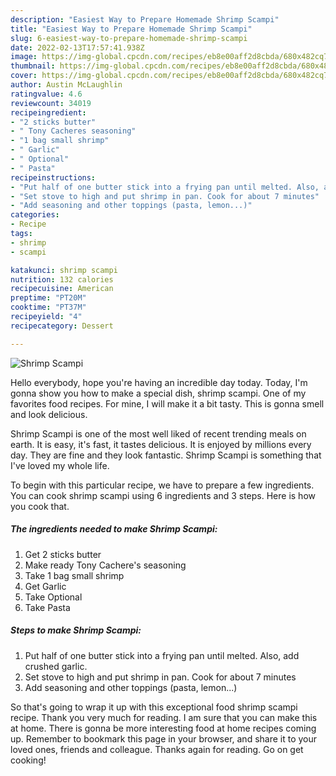 ```yaml
---
description: "Easiest Way to Prepare Homemade Shrimp Scampi"
title: "Easiest Way to Prepare Homemade Shrimp Scampi"
slug: 6-easiest-way-to-prepare-homemade-shrimp-scampi
date: 2022-02-13T17:57:41.938Z
image: https://img-global.cpcdn.com/recipes/eb8e00aff2d8cbda/680x482cq70/shrimp-scampi-recipe-main-photo.jpg
thumbnail: https://img-global.cpcdn.com/recipes/eb8e00aff2d8cbda/680x482cq70/shrimp-scampi-recipe-main-photo.jpg
cover: https://img-global.cpcdn.com/recipes/eb8e00aff2d8cbda/680x482cq70/shrimp-scampi-recipe-main-photo.jpg
author: Austin McLaughlin
ratingvalue: 4.6
reviewcount: 34019
recipeingredient:
- "2 sticks butter"
- " Tony Cacheres seasoning"
- "1 bag small shrimp"
- " Garlic"
- " Optional"
- " Pasta"
recipeinstructions:
- "Put half of one butter stick into a frying pan until melted. Also, add crushed garlic."
- "Set stove to high and put shrimp in pan. Cook for about 7 minutes"
- "Add seasoning and other toppings (pasta, lemon...)"
categories:
- Recipe
tags:
- shrimp
- scampi

katakunci: shrimp scampi 
nutrition: 132 calories
recipecuisine: American
preptime: "PT20M"
cooktime: "PT37M"
recipeyield: "4"
recipecategory: Dessert

---
```



![Shrimp Scampi](https://img-global.cpcdn.com/recipes/eb8e00aff2d8cbda/680x482cq70/shrimp-scampi-recipe-main-photo.jpg)

Hello everybody, hope you're having an incredible day today. Today, I'm gonna show you how to make a special dish, shrimp scampi. One of my favorites food recipes. For mine, I will make it a bit tasty. This is gonna smell and look delicious.

Shrimp Scampi is one of the most well liked of recent trending meals on earth. It is easy, it's fast, it tastes delicious. It is enjoyed by millions every day. They are fine and they look fantastic. Shrimp Scampi is something that I've loved my whole life.




To begin with this particular recipe, we have to prepare a few ingredients. You can cook shrimp scampi using 6 ingredients and 3 steps. Here is how you cook that.

<!--inarticleads1-->

##### The ingredients needed to make Shrimp Scampi:

1. Get 2 sticks butter
1. Make ready  Tony Cachere&#39;s seasoning
1. Take 1 bag small shrimp
1. Get  Garlic
1. Take  Optional
1. Take  Pasta




<!--inarticleads2-->

##### Steps to make Shrimp Scampi:

1. Put half of one butter stick into a frying pan until melted. Also, add crushed garlic.
1. Set stove to high and put shrimp in pan. Cook for about 7 minutes
1. Add seasoning and other toppings (pasta, lemon...)




So that's going to wrap it up with this exceptional food shrimp scampi recipe. Thank you very much for reading. I am sure that you can make this at home. There is gonna be more interesting food at home recipes coming up. Remember to bookmark this page in your browser, and share it to your loved ones, friends and colleague. Thanks again for reading. Go on get cooking!
